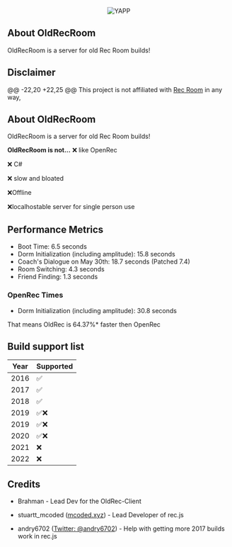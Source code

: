 <p align="center">
  <img src="https://cdn.discordapp.com/attachments/1179318162328649768/1179318223842316358/bg.PNG?ex=657958af&is=6566e3af&hm=a11753e567ff16cdd05fc12adf00afa74cf498488a94b058f39deb117163960b" alt="YAPP">
</p>



## About OldRecRoom


OldRecRoom is a server for old Rec Room builds!

## Disclaimer
@@ -22,20 +22,25 @@ This project is not affiliated with [Rec Room](https://recroom.com/) in any way,

## About OldRecRoom
OldRecRoom is a server for old Rec Room builds!

**OldRecRoom is not...**
❌ like OpenRec

❌ C#

❌ slow and bloated

❌Offline

❌localhostable server for single person use 


## Performance Metrics

- Boot Time: 6.5 seconds
- Dorm Initialization (including amplitude): 15.8 seconds
- Coach's Dialogue on May 30th: 18.7 seconds (Patched 7.4)
- Room Switching: 4.3 seconds
- Friend Finding: 1.3 seconds


### OpenRec Times 

- Dorm Initialization (including amplitude): 30.8 seconds 

That means OldRec is  64.37%* faster then OpenRec 

## Build support list


| Year | Supported | 
|------|-----------|
| 2016 | ✅       | 
| 2017 | ✅       | 
| 2018 | ✅       |
| 2019 | ✅❌     | 
| 2019 | ✅❌     |  (Gonna add support at a later date
| 2020 | ✅❌     | 
| 2021 | ❌        | 
| 2022 | ❌        |       


## Credits
- Brahman - Lead Dev for the OldRec-Client

- stuartt_mcoded ([mcoded.xyz](https://mcoded.xyz)) - Lead Developer of rec.js

- andry6702 ([Twitter: @andry6702](https://twitter.com/andry6702)) - Help with getting more 2017 builds work in rec.js

